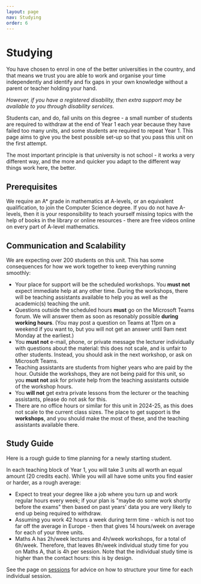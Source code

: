 ```yaml
---
layout: page
nav: Studying
order: 6
---
```


# Studying

You have chosen to enrol in one of the better universities in the country, and that means we trust you are able to work and organise your time independently and identify and fix gaps in your own knowledge without a parent or teacher holding your hand.

_However, if you have a registered disability, then extra support may be available to you through disability services._

Students can, and do, fail units on this degree - a small number of students are required to withdraw at the end of Year 1 each year because they have failed too many units, and some students are required to repeat Year 1. This page aims to give you the best possible set-up so that you pass this unit on the first attempt.

The most important principle is that university is not school - it works a very different way, and the more and quicker you adapt to the different way things work here, the better.

## Prerequisites

We require an A* grade in mathematics at A-levels, or an equivalent qualification, to join the Computer Science degree. If you do not have A-levels, then it is your responsibility to teach yourself missing topics with the help of books in the library or online resources - there are free videos online on every part of A-level mathematics.

## Communication and Scalability

We are expecting over 200 students on this unit. This has some consequences for how we work together to keep everything running smoothly:

  - Your place for support will be the scheduled workshops. You **must not** expect immediate help at any other time. During the workshops, there will be teaching assistants available to help you as well as the academic(s) teaching the unit.
  - Questions outside the scheduled hours **must** go on the Microsoft Teams forum. We will answer them as soon as resonably possible **during working hours**. (You may post a question on Teams at 11pm on a weekend if you want to, but you will not get an answer until 9am next Monday at the earliest.)
  - You **must not** e-mail, phone, or private message the lecturer individually with questions about the material: this does not scale, and is unfair to other students. Instead, you should ask in the next workshop, or ask on Microsoft Teams.
  - Teaching assistants are students from higher years who are paid by the hour. Outside the workshops, they are not being paid for this unit, so you **must not** ask for private help from the teaching assistants outside of the workshop hours.
  - You **will not** get extra private lessons from the lecturer or the teaching assistants, please do not ask for this.
  - There are no office hours or similar for this unit in 2024-25, as this does not scale to the current class sizes. The place to get support is the **workshops**, and you should make the most of these, and the teaching assistants available there.

## Study Guide

Here is a rough guide to time planning for a newly starting student.

In each teaching block of Year 1, you will take 3 units all worth an equal amount (20 credits each). While you will all have some units you find easier or harder, as a rough average:

  - Expect to treat your degree like a job where you turn up and work regular hours every week; if your plan is "maybe do some work shortly before the exams" then based on past years' data you are very likely to end up being required to withdraw.
  - Assuming you work 42 hours a week during term time - which is not too far off the average in Europe - then that gives 14 hours/week on average for each of your three units.
  - Maths A has 2h/week lectures and 4h/week workshops, for a total of 6h/week. Therefore, that leaves 8h/week individual study time for you on Maths A, that is 4h per session. Note that the individual study time is higher than the contact hours: this is by design.

See the page on [sessions](sessions.md) for advice on how to structure your time for each individual session.
